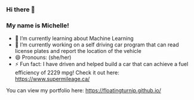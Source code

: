 ### Hi there 👋
### My name is Michelle!

<!--
**floatingturnip/floatingturnip** is a ✨ _special_ ✨ repository because its `README.md` (this file) appears on your GitHub profile.

Here are some ideas to get you started:

- 👯 I’m looking to collaborate on ...
- 🤔 I’m looking for help with ...
- 💬 Ask me about ...
- 📫 How to reach me: ...
- 😄 Pronouns: (she/her)

-->

- 🌱 I’m currently learning about Machine Learning  
- 🔭 I’m currently working on a self driving car program that can read license plates and report the location of the vehicle
- 😄 Pronouns: (she/her)
- ⚡ Fun fact: I have driven and helped build a car that can achieve a fuel efficiency of 2229 mpg! Check it out here: https://www.supermileage.ca/

You can view my portfolio here: https://floatingturnip.github.io/
